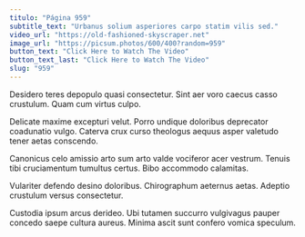 ```yaml
---
titulo: "Página 959"
subtitle_text: "Urbanus solium asperiores carpo statim vilis sed."
video_url: "https://old-fashioned-skyscraper.net"
image_url: "https://picsum.photos/600/400?random=959"
button_text: "Click Here to Watch The Video"
button_text_last: "Click Here to Watch The Video"
slug: "959"
---
```


Desidero teres depopulo quasi consectetur. Sint aer voro caecus casso crustulum. Quam cum virtus culpo.

Delicate maxime excepturi velut. Porro undique doloribus deprecator coadunatio vulgo. Caterva crux curso theologus aequus asper valetudo tener aetas conscendo.

Canonicus celo amissio arto sum arto valde vociferor acer vestrum. Tenuis tibi cruciamentum tumultus certus. Bibo accommodo calamitas.

Vulariter defendo desino doloribus. Chirographum aeternus aetas. Adeptio crustulum versus consectetur.

Custodia ipsum arcus derideo. Ubi tutamen succurro vulgivagus pauper concedo saepe cultura aureus. Minima ascit sunt confero vomica speculum.
